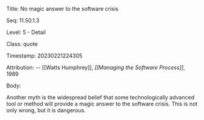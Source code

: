Title:  No magic answer to the software crisis

Seq:    11.50.1.3

Level:  5 - Detail

Class:  quote

Timestamp: 20230221224305

Attribution: -- [[Watts Humphrey]], *[[Managing the Software Process]]*, 1989

Body:

Another myth is the widespread belief that some technologically advanced tool or method will provide a magic answer to the software crisis. This is not only wrong, but it is dangerous.

